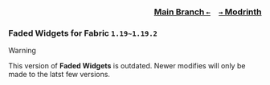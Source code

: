 ### <p align=right>[Main Branch `←`](https://github.com/KrLite/Faded-Widgets)&emsp;[`→` Modrinth](https://modrinth.com/mod/faded-widgets)</p>

### Faded Widgets for Fabric `1.19~1.19.2`

> [!WARNING]
> This version of **Faded Widgets** is outdated. Newer modifies will only be made to the latst few versions.

